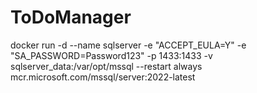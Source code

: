 # ToDoManager

docker run -d --name sqlserver -e "ACCEPT_EULA=Y" -e "SA_PASSWORD=Password123" -p 1433:1433 -v sqlserver_data:/var/opt/mssql --restart always mcr.microsoft.com/mssql/server:2022-latest